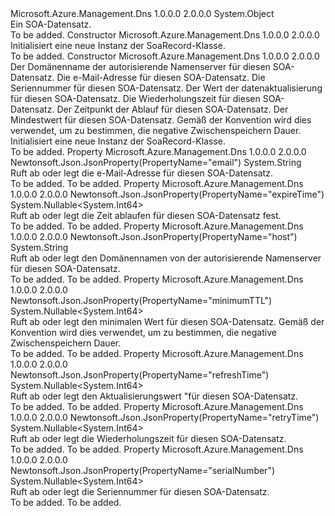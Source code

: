 <Type Name="SoaRecord" FullName="Microsoft.Azure.Management.Dns.Models.SoaRecord">
  <TypeSignature Language="C#" Value="public class SoaRecord" />
  <TypeSignature Language="ILAsm" Value=".class public auto ansi beforefieldinit SoaRecord extends System.Object" />
  <TypeSignature Language="DocId" Value="T:Microsoft.Azure.Management.Dns.Models.SoaRecord" />
  <TypeSignature Language="VB.NET" Value="Public Class SoaRecord" />
  <TypeSignature Language="F#" Value="type SoaRecord = class" />
  <AssemblyInfo>
    <AssemblyName>Microsoft.Azure.Management.Dns</AssemblyName>
    <AssemblyVersion>1.0.0.0</AssemblyVersion>
    <AssemblyVersion>2.0.0.0</AssemblyVersion>
  </AssemblyInfo>
  <Base>
    <BaseTypeName>System.Object</BaseTypeName>
  </Base>
  <Interfaces />
  <Docs>
    <summary>
            Ein SOA-Datensatz.
            </summary>
    <remarks>To be added.</remarks>
  </Docs>
  <Members>
    <Member MemberName=".ctor">
      <MemberSignature Language="C#" Value="public SoaRecord ();" />
      <MemberSignature Language="ILAsm" Value=".method public hidebysig specialname rtspecialname instance void .ctor() cil managed" />
      <MemberSignature Language="DocId" Value="M:Microsoft.Azure.Management.Dns.Models.SoaRecord.#ctor" />
      <MemberSignature Language="VB.NET" Value="Public Sub New ()" />
      <MemberType>Constructor</MemberType>
      <AssemblyInfo>
        <AssemblyName>Microsoft.Azure.Management.Dns</AssemblyName>
        <AssemblyVersion>1.0.0.0</AssemblyVersion>
        <AssemblyVersion>2.0.0.0</AssemblyVersion>
      </AssemblyInfo>
      <Parameters />
      <Docs>
        <summary>
            Initialisiert eine neue Instanz der SoaRecord-Klasse.
            </summary>
        <remarks>To be added.</remarks>
      </Docs>
    </Member>
    <Member MemberName=".ctor">
      <MemberSignature Language="C#" Value="public SoaRecord (string host = null, string email = null, Nullable&lt;long&gt; serialNumber = null, Nullable&lt;long&gt; refreshTime = null, Nullable&lt;long&gt; retryTime = null, Nullable&lt;long&gt; expireTime = null, Nullable&lt;long&gt; minimumTtl = null);" />
      <MemberSignature Language="ILAsm" Value=".method public hidebysig specialname rtspecialname instance void .ctor(string host, string email, valuetype System.Nullable`1&lt;int64&gt; serialNumber, valuetype System.Nullable`1&lt;int64&gt; refreshTime, valuetype System.Nullable`1&lt;int64&gt; retryTime, valuetype System.Nullable`1&lt;int64&gt; expireTime, valuetype System.Nullable`1&lt;int64&gt; minimumTtl) cil managed" />
      <MemberSignature Language="DocId" Value="M:Microsoft.Azure.Management.Dns.Models.SoaRecord.#ctor(System.String,System.String,System.Nullable{System.Int64},System.Nullable{System.Int64},System.Nullable{System.Int64},System.Nullable{System.Int64},System.Nullable{System.Int64})" />
      <MemberSignature Language="VB.NET" Value="Public Sub New (Optional host As String = null, Optional email As String = null, Optional serialNumber As Nullable(Of Long) = null, Optional refreshTime As Nullable(Of Long) = null, Optional retryTime As Nullable(Of Long) = null, Optional expireTime As Nullable(Of Long) = null, Optional minimumTtl As Nullable(Of Long) = null)" />
      <MemberSignature Language="F#" Value="new Microsoft.Azure.Management.Dns.Models.SoaRecord : string * string * Nullable&lt;int64&gt; * Nullable&lt;int64&gt; * Nullable&lt;int64&gt; * Nullable&lt;int64&gt; * Nullable&lt;int64&gt; -&gt; Microsoft.Azure.Management.Dns.Models.SoaRecord" Usage="new Microsoft.Azure.Management.Dns.Models.SoaRecord (host, email, serialNumber, refreshTime, retryTime, expireTime, minimumTtl)" />
      <MemberType>Constructor</MemberType>
      <AssemblyInfo>
        <AssemblyName>Microsoft.Azure.Management.Dns</AssemblyName>
        <AssemblyVersion>1.0.0.0</AssemblyVersion>
        <AssemblyVersion>2.0.0.0</AssemblyVersion>
      </AssemblyInfo>
      <Parameters>
        <Parameter Name="host" Type="System.String" />
        <Parameter Name="email" Type="System.String" />
        <Parameter Name="serialNumber" Type="System.Nullable&lt;System.Int64&gt;" />
        <Parameter Name="refreshTime" Type="System.Nullable&lt;System.Int64&gt;" />
        <Parameter Name="retryTime" Type="System.Nullable&lt;System.Int64&gt;" />
        <Parameter Name="expireTime" Type="System.Nullable&lt;System.Int64&gt;" />
        <Parameter Name="minimumTtl" Type="System.Nullable&lt;System.Int64&gt;" />
      </Parameters>
      <Docs>
        <param name="host">Der Domänenname der autorisierende Namenserver für diesen SOA-Datensatz.</param>
        <param name="email">Die e-Mail-Adresse für diesen SOA-Datensatz.</param>
        <param name="serialNumber">Die Seriennummer für diesen SOA-Datensatz.</param>
        <param name="refreshTime">Der Wert der datenaktualisierung für diesen SOA-Datensatz.</param>
        <param name="retryTime">Die Wiederholungszeit für diesen SOA-Datensatz.</param>
        <param name="expireTime">Der Zeitpunkt der Ablauf für diesen SOA-Datensatz.</param>
        <param name="minimumTtl">Der Mindestwert für diesen SOA-Datensatz. Gemäß der Konvention wird dies verwendet, um zu bestimmen, die negative Zwischenspeichern Dauer.</param>
        <summary>
            Initialisiert eine neue Instanz der SoaRecord-Klasse.
            </summary>
        <remarks>To be added.</remarks>
      </Docs>
    </Member>
    <Member MemberName="Email">
      <MemberSignature Language="C#" Value="public string Email { get; set; }" />
      <MemberSignature Language="ILAsm" Value=".property instance string Email" />
      <MemberSignature Language="DocId" Value="P:Microsoft.Azure.Management.Dns.Models.SoaRecord.Email" />
      <MemberSignature Language="VB.NET" Value="Public Property Email As String" />
      <MemberSignature Language="F#" Value="member this.Email : string with get, set" Usage="Microsoft.Azure.Management.Dns.Models.SoaRecord.Email" />
      <MemberType>Property</MemberType>
      <AssemblyInfo>
        <AssemblyName>Microsoft.Azure.Management.Dns</AssemblyName>
        <AssemblyVersion>1.0.0.0</AssemblyVersion>
        <AssemblyVersion>2.0.0.0</AssemblyVersion>
      </AssemblyInfo>
      <Attributes>
        <Attribute>
          <AttributeName>Newtonsoft.Json.JsonProperty(PropertyName="email")</AttributeName>
        </Attribute>
      </Attributes>
      <ReturnValue>
        <ReturnType>System.String</ReturnType>
      </ReturnValue>
      <Docs>
        <summary>
            Ruft ab oder legt die e-Mail-Adresse für diesen SOA-Datensatz.
            </summary>
        <value>To be added.</value>
        <remarks>To be added.</remarks>
      </Docs>
    </Member>
    <Member MemberName="ExpireTime">
      <MemberSignature Language="C#" Value="public Nullable&lt;long&gt; ExpireTime { get; set; }" />
      <MemberSignature Language="ILAsm" Value=".property instance valuetype System.Nullable`1&lt;int64&gt; ExpireTime" />
      <MemberSignature Language="DocId" Value="P:Microsoft.Azure.Management.Dns.Models.SoaRecord.ExpireTime" />
      <MemberSignature Language="VB.NET" Value="Public Property ExpireTime As Nullable(Of Long)" />
      <MemberSignature Language="F#" Value="member this.ExpireTime : Nullable&lt;int64&gt; with get, set" Usage="Microsoft.Azure.Management.Dns.Models.SoaRecord.ExpireTime" />
      <MemberType>Property</MemberType>
      <AssemblyInfo>
        <AssemblyName>Microsoft.Azure.Management.Dns</AssemblyName>
        <AssemblyVersion>1.0.0.0</AssemblyVersion>
        <AssemblyVersion>2.0.0.0</AssemblyVersion>
      </AssemblyInfo>
      <Attributes>
        <Attribute>
          <AttributeName>Newtonsoft.Json.JsonProperty(PropertyName="expireTime")</AttributeName>
        </Attribute>
      </Attributes>
      <ReturnValue>
        <ReturnType>System.Nullable&lt;System.Int64&gt;</ReturnType>
      </ReturnValue>
      <Docs>
        <summary>
            Ruft ab oder legt die Zeit ablaufen für diesen SOA-Datensatz fest.
            </summary>
        <value>To be added.</value>
        <remarks>To be added.</remarks>
      </Docs>
    </Member>
    <Member MemberName="Host">
      <MemberSignature Language="C#" Value="public string Host { get; set; }" />
      <MemberSignature Language="ILAsm" Value=".property instance string Host" />
      <MemberSignature Language="DocId" Value="P:Microsoft.Azure.Management.Dns.Models.SoaRecord.Host" />
      <MemberSignature Language="VB.NET" Value="Public Property Host As String" />
      <MemberSignature Language="F#" Value="member this.Host : string with get, set" Usage="Microsoft.Azure.Management.Dns.Models.SoaRecord.Host" />
      <MemberType>Property</MemberType>
      <AssemblyInfo>
        <AssemblyName>Microsoft.Azure.Management.Dns</AssemblyName>
        <AssemblyVersion>1.0.0.0</AssemblyVersion>
        <AssemblyVersion>2.0.0.0</AssemblyVersion>
      </AssemblyInfo>
      <Attributes>
        <Attribute>
          <AttributeName>Newtonsoft.Json.JsonProperty(PropertyName="host")</AttributeName>
        </Attribute>
      </Attributes>
      <ReturnValue>
        <ReturnType>System.String</ReturnType>
      </ReturnValue>
      <Docs>
        <summary>
            Ruft ab oder legt den Domänennamen von der autorisierende Namenserver für diesen SOA-Datensatz.
            </summary>
        <value>To be added.</value>
        <remarks>To be added.</remarks>
      </Docs>
    </Member>
    <Member MemberName="MinimumTtl">
      <MemberSignature Language="C#" Value="public Nullable&lt;long&gt; MinimumTtl { get; set; }" />
      <MemberSignature Language="ILAsm" Value=".property instance valuetype System.Nullable`1&lt;int64&gt; MinimumTtl" />
      <MemberSignature Language="DocId" Value="P:Microsoft.Azure.Management.Dns.Models.SoaRecord.MinimumTtl" />
      <MemberSignature Language="VB.NET" Value="Public Property MinimumTtl As Nullable(Of Long)" />
      <MemberSignature Language="F#" Value="member this.MinimumTtl : Nullable&lt;int64&gt; with get, set" Usage="Microsoft.Azure.Management.Dns.Models.SoaRecord.MinimumTtl" />
      <MemberType>Property</MemberType>
      <AssemblyInfo>
        <AssemblyName>Microsoft.Azure.Management.Dns</AssemblyName>
        <AssemblyVersion>1.0.0.0</AssemblyVersion>
        <AssemblyVersion>2.0.0.0</AssemblyVersion>
      </AssemblyInfo>
      <Attributes>
        <Attribute>
          <AttributeName>Newtonsoft.Json.JsonProperty(PropertyName="minimumTTL")</AttributeName>
        </Attribute>
      </Attributes>
      <ReturnValue>
        <ReturnType>System.Nullable&lt;System.Int64&gt;</ReturnType>
      </ReturnValue>
      <Docs>
        <summary>
            Ruft ab oder legt den minimalen Wert für diesen SOA-Datensatz. Gemäß der Konvention wird dies verwendet, um zu bestimmen, die negative Zwischenspeichern Dauer.
            </summary>
        <value>To be added.</value>
        <remarks>To be added.</remarks>
      </Docs>
    </Member>
    <Member MemberName="RefreshTime">
      <MemberSignature Language="C#" Value="public Nullable&lt;long&gt; RefreshTime { get; set; }" />
      <MemberSignature Language="ILAsm" Value=".property instance valuetype System.Nullable`1&lt;int64&gt; RefreshTime" />
      <MemberSignature Language="DocId" Value="P:Microsoft.Azure.Management.Dns.Models.SoaRecord.RefreshTime" />
      <MemberSignature Language="VB.NET" Value="Public Property RefreshTime As Nullable(Of Long)" />
      <MemberSignature Language="F#" Value="member this.RefreshTime : Nullable&lt;int64&gt; with get, set" Usage="Microsoft.Azure.Management.Dns.Models.SoaRecord.RefreshTime" />
      <MemberType>Property</MemberType>
      <AssemblyInfo>
        <AssemblyName>Microsoft.Azure.Management.Dns</AssemblyName>
        <AssemblyVersion>1.0.0.0</AssemblyVersion>
        <AssemblyVersion>2.0.0.0</AssemblyVersion>
      </AssemblyInfo>
      <Attributes>
        <Attribute>
          <AttributeName>Newtonsoft.Json.JsonProperty(PropertyName="refreshTime")</AttributeName>
        </Attribute>
      </Attributes>
      <ReturnValue>
        <ReturnType>System.Nullable&lt;System.Int64&gt;</ReturnType>
      </ReturnValue>
      <Docs>
        <summary>
            Ruft ab oder legt den Aktualisierungswert "für diesen SOA-Datensatz.
            </summary>
        <value>To be added.</value>
        <remarks>To be added.</remarks>
      </Docs>
    </Member>
    <Member MemberName="RetryTime">
      <MemberSignature Language="C#" Value="public Nullable&lt;long&gt; RetryTime { get; set; }" />
      <MemberSignature Language="ILAsm" Value=".property instance valuetype System.Nullable`1&lt;int64&gt; RetryTime" />
      <MemberSignature Language="DocId" Value="P:Microsoft.Azure.Management.Dns.Models.SoaRecord.RetryTime" />
      <MemberSignature Language="VB.NET" Value="Public Property RetryTime As Nullable(Of Long)" />
      <MemberSignature Language="F#" Value="member this.RetryTime : Nullable&lt;int64&gt; with get, set" Usage="Microsoft.Azure.Management.Dns.Models.SoaRecord.RetryTime" />
      <MemberType>Property</MemberType>
      <AssemblyInfo>
        <AssemblyName>Microsoft.Azure.Management.Dns</AssemblyName>
        <AssemblyVersion>1.0.0.0</AssemblyVersion>
        <AssemblyVersion>2.0.0.0</AssemblyVersion>
      </AssemblyInfo>
      <Attributes>
        <Attribute>
          <AttributeName>Newtonsoft.Json.JsonProperty(PropertyName="retryTime")</AttributeName>
        </Attribute>
      </Attributes>
      <ReturnValue>
        <ReturnType>System.Nullable&lt;System.Int64&gt;</ReturnType>
      </ReturnValue>
      <Docs>
        <summary>
            Ruft ab oder legt die Wiederholungszeit für diesen SOA-Datensatz.
            </summary>
        <value>To be added.</value>
        <remarks>To be added.</remarks>
      </Docs>
    </Member>
    <Member MemberName="SerialNumber">
      <MemberSignature Language="C#" Value="public Nullable&lt;long&gt; SerialNumber { get; set; }" />
      <MemberSignature Language="ILAsm" Value=".property instance valuetype System.Nullable`1&lt;int64&gt; SerialNumber" />
      <MemberSignature Language="DocId" Value="P:Microsoft.Azure.Management.Dns.Models.SoaRecord.SerialNumber" />
      <MemberSignature Language="VB.NET" Value="Public Property SerialNumber As Nullable(Of Long)" />
      <MemberSignature Language="F#" Value="member this.SerialNumber : Nullable&lt;int64&gt; with get, set" Usage="Microsoft.Azure.Management.Dns.Models.SoaRecord.SerialNumber" />
      <MemberType>Property</MemberType>
      <AssemblyInfo>
        <AssemblyName>Microsoft.Azure.Management.Dns</AssemblyName>
        <AssemblyVersion>1.0.0.0</AssemblyVersion>
        <AssemblyVersion>2.0.0.0</AssemblyVersion>
      </AssemblyInfo>
      <Attributes>
        <Attribute>
          <AttributeName>Newtonsoft.Json.JsonProperty(PropertyName="serialNumber")</AttributeName>
        </Attribute>
      </Attributes>
      <ReturnValue>
        <ReturnType>System.Nullable&lt;System.Int64&gt;</ReturnType>
      </ReturnValue>
      <Docs>
        <summary>
            Ruft ab oder legt die Seriennummer für diesen SOA-Datensatz.
            </summary>
        <value>To be added.</value>
        <remarks>To be added.</remarks>
      </Docs>
    </Member>
  </Members>
</Type>